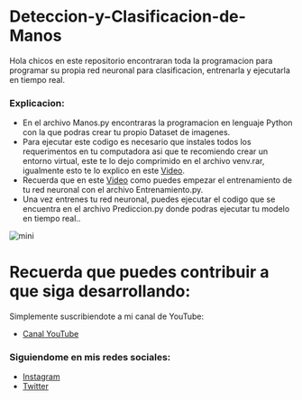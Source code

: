 # Deteccion-y-Clasificacion-de-Manos
Hola chicos en este repositorio encontraran toda la programacion para programar su propia red neuronal para clasificacion, entrenarla y ejecutarla en tiempo real.

### Explicacion:
- En el archivo Manos.py encontraras la programacion en lenguaje Python con la que podras crear tu propio Dataset de imagenes.
- Para ejecutar este codigo es necesario que instales todos los requerimentos en tu computadora asi que te recomiendo crear un entorno virtual, este te lo dejo comprimido en el archivo venv.rar, igualmente esto te lo explico en este [Video](https://youtu.be/RMI1vjFvV14).
- Recuerda que en este [Video](https://youtu.be/RMI1vjFvV14) como puedes empezar el entrenamiento de tu red neuronal con el archivo Entrenamiento.py.
- Una vez entrenes tu red neuronal, puedes ejecutar el codigo que se encuentra en el archivo Prediccion.py donde podras ejecutar tu modelo en tiempo real..

![mini](https://user-images.githubusercontent.com/85022752/168219145-ad3e2f50-5e3e-4fd8-b220-5cf665196540.jpg)

# Recuerda que puedes contribuir a que siga desarrollando:
Simplemente suscribiendote a mi canal de YouTube:
- [Canal YouTube](https://www.youtube.com/channel/UCzwHEOCbsZLjfELperJ6VeQ/videos)

### Siguiendome en mis redes sociales: 
- [Instagram](https://www.instagram.com/santiagsanchezr/)
- [Twitter](https://twitter.com/SantiagSanchezR)
